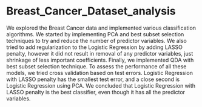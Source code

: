 # Breast_Cancer_Dataset_analysis

We explored the Breast Cancer data and implemented various classification algorithms. We started by
implementing PCA and best subset selection techniques to try and reduce the number of predictor variables.
We also tried to add regularization to the Logistic Regression by adding LASSO penalty, however it did
not result in removal of any predictor variables, just shrinkage of less important coefficients. Finally, we
implemented QDA with best subset selection technique. To assess the performance of all these models, we
tried cross validation based on test errors. Logistic Regression with LASSO penalty has the smallest test
error, and a close second is Logistic Regression using PCA. We concluded that Logistic Regression with
LASSO penalty is the best classifier, even though it has all the predictor variables.
